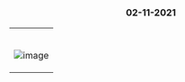 #

### <p align="center"> 02-11-2021 </p>

<table>
	<tr>
		 <td>


</br>
	

![image](https://user-images.githubusercontent.com/76246106/139821885-6c29dd07-2d78-4529-9b0e-2df614b22fcb.png)

       
</table>

</br> 

